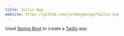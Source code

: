 ```yaml
---
title: Twilio App
website: https://github.com/jordangeorge/twilio-exp
---
```


Used [Spring Boot](https://projects.spring.io/spring-boot/) to create a [Twilio](https://www.twilio.com/) app.
